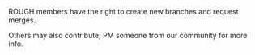 ROUGH members have the right to create new branches and request merges.

Others may also contribute; PM someone from our community for more info.
